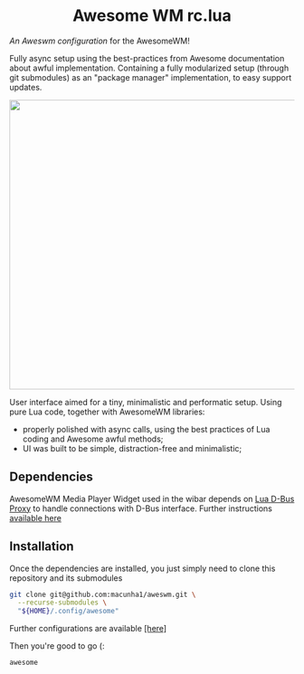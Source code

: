 <h1 align="center">Awesome WM rc.lua</h1>

_An Aweswm configuration_ for the AwesomeWM!

Fully async setup using the best-practices from Awesome documentation about
awful implementation. Containing a fully modularized setup (through git
submodules) as an "package manager" implementation, to easy support updates.

<p align="center">
  <span><img src="/../screenshots/preview.png?raw=true" height="512" /></span>
</p>

User interface aimed for a tiny, minimalistic and performatic setup. Using pure Lua
code, together with AwesomeWM libraries:

  + properly polished with async calls, using the best practices of Lua coding
    and Awesome awful methods;
  + UI was built to be simple, distraction-free and minimalistic;

## Dependencies

AwesomeWM Media Player Widget used in the wibar depends on [Lua D-Bus
Proxy](https://github.com/stefano-m/lua-dbus_proxy) to handle connections with
D-Bus interface. Further instructions [available here](https://github.com/macunha1/awesomewm-media-player-widget#installation)

## Installation

Once the dependencies are installed, you just simply need to clone this
repository and its submodules

``` sh
git clone git@github.com:macunha1/aweswm.git \
  --recurse-submodules \
  "${HOME}/.config/awesome"
```

Further configurations are available [[here]](https://github.com/macunha1/configuration.nix)

Then you're good to go (:

``` sh
awesome
```

